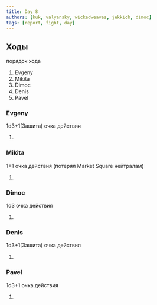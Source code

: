 ```yaml
---
title: Day 8
authors: [kuk, valyansky, wickedweaves, jekkich, dimoc]
tags: [report, fight, day]
---
```


## Ходы

порядок хода

1. Evgeny
1. Mikita
1. Dimoc
1. Denis
1. Pavel

### Evgeny

1d3+1(Защита) очка действия

1.

### Mikita

1+1 очка действия (потерял Market Square нейтралам)

1. 

### Dimoc

1d3 очка действия

1. 

### Denis

1d3+1(Защита) очка действия

1. 

### Pavel

1d3+1 очка действия

1. 